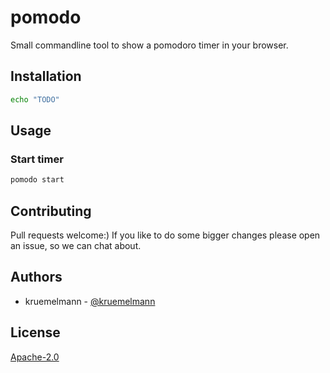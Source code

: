 # pomodo

Small commandline tool to show a pomodoro timer in your browser.

## Installation

```bash
echo "TODO"
```

## Usage

### Start timer
```bash
pomodo start
```

## Contributing

Pull requests welcome:)
If you like to do some bigger changes please open an issue, so we can chat about.

## Authors

* kruemelmann - [@kruemelmann](https://github.com/kruemelmann/)

## License
[Apache-2.0](https://choosealicense.com/licenses/apache-2.0/)
